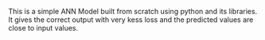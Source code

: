 This is a simple ANN Model built from scratch using python and its libraries. It gives the correct output with very kess loss and the predicted values are close to input values.
